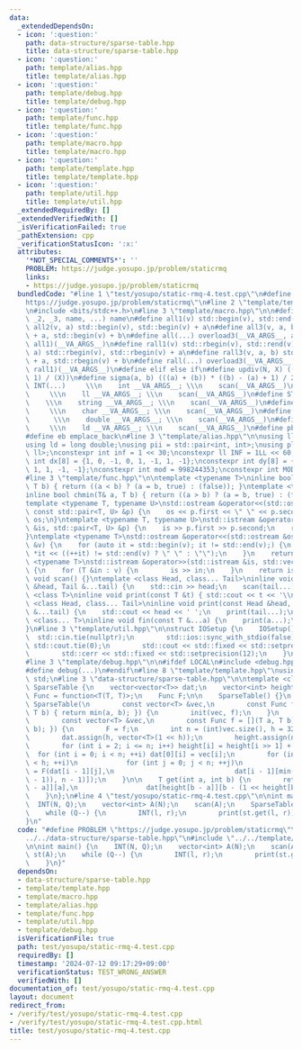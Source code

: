 ```yaml
---
data:
  _extendedDependsOn:
  - icon: ':question:'
    path: data-structure/sparse-table.hpp
    title: data-structure/sparse-table.hpp
  - icon: ':question:'
    path: template/alias.hpp
    title: template/alias.hpp
  - icon: ':question:'
    path: template/debug.hpp
    title: template/debug.hpp
  - icon: ':question:'
    path: template/func.hpp
    title: template/func.hpp
  - icon: ':question:'
    path: template/macro.hpp
    title: template/macro.hpp
  - icon: ':question:'
    path: template/template.hpp
    title: template/template.hpp
  - icon: ':question:'
    path: template/util.hpp
    title: template/util.hpp
  _extendedRequiredBy: []
  _extendedVerifiedWith: []
  _isVerificationFailed: true
  _pathExtension: cpp
  _verificationStatusIcon: ':x:'
  attributes:
    '*NOT_SPECIAL_COMMENTS*': ''
    PROBLEM: https://judge.yosupo.jp/problem/staticrmq
    links:
    - https://judge.yosupo.jp/problem/staticrmq
  bundledCode: "#line 1 \"test/yosupo/static-rmq-4.test.cpp\"\n#define PROBLEM \"\
    https://judge.yosupo.jp/problem/staticrmq\"\n#line 2 \"template/template.hpp\"\
    \n#include <bits/stdc++.h>\n#line 3 \"template/macro.hpp\"\n\n#define overload3(_1,\
    \ _2, _3, name, ...) name\n#define all1(v) std::begin(v), std::end(v)\n#define\
    \ all2(v, a) std::begin(v), std::begin(v) + a\n#define all3(v, a, b) std::begin(v)\
    \ + a, std::begin(v) + b\n#define all(...) overload3(__VA_ARGS__, all3, all2,\
    \ all1)(__VA_ARGS__)\n#define rall1(v) std::rbegin(v), std::rend(v)\n#define rall2(v,\
    \ a) std::rbegin(v), std::rbegin(v) + a\n#define rall3(v, a, b) std::rbegin(v)\
    \ + a, std::rbegin(v) + b\n#define rall(...) overload3(__VA_ARGS__, rall3, rall2,\
    \ rall1)(__VA_ARGS__)\n#define elif else if\n#define updiv(N, X) (((N) + (X) -\
    \ 1) / (X))\n#define sigma(a, b) (((a) + (b)) * ((b) - (a) + 1) / 2)\n#define\
    \ INT(...)     \\\n    int __VA_ARGS__; \\\n    scan(__VA_ARGS__)\n#define LL(...)\
    \     \\\n    ll __VA_ARGS__; \\\n    scan(__VA_ARGS__)\n#define STR(...)    \
    \    \\\n    string __VA_ARGS__; \\\n    scan(__VA_ARGS__)\n#define CHR(...) \
    \     \\\n    char __VA_ARGS__; \\\n    scan(__VA_ARGS__)\n#define DOU(...)  \
    \      \\\n    double __VA_ARGS__; \\\n    scan(__VA_ARGS__)\n#define LD(...)\
    \     \\\n    ld __VA_ARGS__; \\\n    scan(__VA_ARGS__)\n#define pb push_back\n\
    #define eb emplace_back\n#line 3 \"template/alias.hpp\"\n\nusing ll = long long;\n\
    using ld = long double;\nusing pii = std::pair<int, int>;\nusing pll = std::pair<ll,\
    \ ll>;\nconstexpr int inf = 1 << 30;\nconstexpr ll INF = 1LL << 60;\nconstexpr\
    \ int dx[8] = {1, 0, -1, 0, 1, -1, 1, -1};\nconstexpr int dy[8] = {0, 1, 0, -1,\
    \ 1, 1, -1, -1};\nconstexpr int mod = 998244353;\nconstexpr int MOD = 1e9 + 7;\n\
    #line 3 \"template/func.hpp\"\n\ntemplate <typename T>\ninline bool chmax(T& a,\
    \ T b) { return ((a < b) ? (a = b, true) : (false)); }\ntemplate <typename T>\n\
    inline bool chmin(T& a, T b) { return ((a > b) ? (a = b, true) : (false)); }\n\
    template <typename T, typename U>\nstd::ostream &operator<<(std::ostream &os,\
    \ const std::pair<T, U> &p) {\n    os << p.first << \" \" << p.second;\n    return\
    \ os;\n}\ntemplate <typename T, typename U>\nstd::istream &operator>>(std::istream\
    \ &is, std::pair<T, U> &p) {\n    is >> p.first >> p.second;\n    return is;\n\
    }\ntemplate <typename T>\nstd::ostream &operator<<(std::ostream &os, const std::vector<T>\
    \ &v) {\n    for (auto it = std::begin(v); it != std::end(v);) {\n        os <<\
    \ *it << ((++it) != std::end(v) ? \" \" : \"\");\n    }\n    return os;\n}\ntemplate\
    \ <typename T>\nstd::istream &operator>>(std::istream &is, std::vector<T> &v)\
    \ {\n    for (T &in : v) {\n        is >> in;\n    }\n    return is;\n}\ninline\
    \ void scan() {}\ntemplate <class Head, class... Tail>\ninline void scan(Head\
    \ &head, Tail &...tail) {\n    std::cin >> head;\n    scan(tail...);\n}\ntemplate\
    \ <class T>\ninline void print(const T &t) { std::cout << t << '\\n'; }\ntemplate\
    \ <class Head, class... Tail>\ninline void print(const Head &head, const Tail\
    \ &...tail) {\n    std::cout << head << ' ';\n    print(tail...);\n}\ntemplate\
    \ <class... T>\ninline void fin(const T &...a) {\n    print(a...);\n    exit(0);\n\
    }\n#line 3 \"template/util.hpp\"\n\nstruct IOSetup {\n    IOSetup() {\n      \
    \  std::cin.tie(nullptr);\n        std::ios::sync_with_stdio(false);\n       \
    \ std::cout.tie(0);\n        std::cout << std::fixed << std::setprecision(12);\n\
    \        std::cerr << std::fixed << std::setprecision(12);\n    }\n} IOSetup;\n\
    #line 3 \"template/debug.hpp\"\n\n#ifdef LOCAL\n#include <debug.hpp>\n#else\n\
    #define debug(...)\n#endif\n#line 8 \"template/template.hpp\"\nusing namespace\
    \ std;\n#line 3 \"data-structure/sparse-table.hpp\"\n\ntemplate <class T>\nstruct\
    \ SparseTable {\n    vector<vector<T>> dat;\n    vector<int> height;\n    using\
    \ Func = function<T(T, T)>;\n    Func F;\n\n    SparseTable() {}\n    explicit\
    \ SparseTable(\n        const vector<T> &vec,\n        const Func f = [](T a,\
    \ T b) { return min(a, b); }) {\n        init(vec, f);\n    }\n    void init(\n\
    \        const vector<T> &vec,\n        const Func f = [](T a, T b) { return min(a,\
    \ b); }) {\n        F = f;\n        int n = (int)vec.size(), h = 32 - __builtin_clz(n);\n\
    \        dat.assign(h, vector<T>(1 << h));\n        height.assign(n + 1, 0);\n\
    \        for (int i = 2; i <= n; i++) height[i] = height[i >> 1] + 1;\n      \
    \  for (int i = 0; i < n; ++i) dat[0][i] = vec[i];\n        for (int i = 1; i\
    \ < h; ++i)\n            for (int j = 0; j < n; ++j)\n                dat[i][j]\
    \ = F(dat[i - 1][j],\n                              dat[i - 1][min(j + (1 << (i\
    \ - 1)), n - 1)]);\n    }\n\n    T get(int a, int b) {\n        return F(dat[height[b\
    \ - a]][a],\n                 dat[height[b - a]][b - (1 << height[b - a])]);\n\
    \    }\n};\n#line 4 \"test/yosupo/static-rmq-4.test.cpp\"\n\nint main() {\n  \
    \  INT(N, Q);\n    vector<int> A(N);\n    scan(A);\n    SparseTable<int> st(A);\n\
    \    while (Q--) {\n        INT(l, r);\n        print(st.get(l, r));\n    }\n\
    }\n"
  code: "#define PROBLEM \"https://judge.yosupo.jp/problem/staticrmq\"\n#include \"\
    ../../data-structure/sparse-table.hpp\"\n#include \"../../template/template.hpp\"\
    \n\nint main() {\n    INT(N, Q);\n    vector<int> A(N);\n    scan(A);\n    SparseTable<int>\
    \ st(A);\n    while (Q--) {\n        INT(l, r);\n        print(st.get(l, r));\n\
    \    }\n}"
  dependsOn:
  - data-structure/sparse-table.hpp
  - template/template.hpp
  - template/macro.hpp
  - template/alias.hpp
  - template/func.hpp
  - template/util.hpp
  - template/debug.hpp
  isVerificationFile: true
  path: test/yosupo/static-rmq-4.test.cpp
  requiredBy: []
  timestamp: '2024-07-12 09:17:29+09:00'
  verificationStatus: TEST_WRONG_ANSWER
  verifiedWith: []
documentation_of: test/yosupo/static-rmq-4.test.cpp
layout: document
redirect_from:
- /verify/test/yosupo/static-rmq-4.test.cpp
- /verify/test/yosupo/static-rmq-4.test.cpp.html
title: test/yosupo/static-rmq-4.test.cpp
---
```

